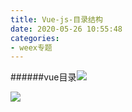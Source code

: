 ```yaml
---
title: Vue-js-目录结构
date: 2020-05-26 10:55:48
categories:
- weex专题
---
```

######vue目录![](https://upload-images.jianshu.io/upload_images/5526061-fbeffa5c82d33d07.png?imageMogr2/auto-orient/strip%7CimageView2/2/w/1240)

![](https://upload-images.jianshu.io/upload_images/5526061-dbcc892a67275490.png?imageMogr2/auto-orient/strip%7CimageView2/2/w/1240)
